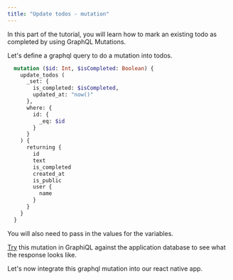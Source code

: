 ```yaml
---
title: "Update todos - mutation"
---
```


In this part of the tutorial, you will learn how to mark an existing todo as completed by using GraphQL Mutations.

Let's define a graphql query to do a mutation into todos.

```graphql
  mutation ($id: Int, $isCompleted: Boolean) {
    update_todos (
      _set: {
        is_completed: $isCompleted,
        updated_at: "now()"
      },
      where: {
        id: {
          _eq: $id
        }
      }
    ) {
      returning {
        id
        text
        is_completed
        created_at
        is_public
        user {
          name
        }
      }
    }
  }
```

You will also need to pass in the values for the variables.

[Try](https://learn.hasura.io/graphql/graphiql?tutorial=react-native) this mutation in GraphiQL against the application database to see what the response looks like.

Let's now integrate this graphql mutation into our react native app.
